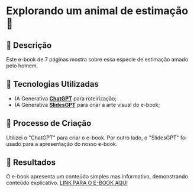 # Explorando um animal de estimação 🌌

## 📒 Descrição
Este e-book de 7 páginas mostra sobre essa especie de estimação amado pelo homem.

## 🤖 Tecnologias Utilizadas
- IA Generativa **[ChatGPT](https://chat.openai.com)** para roteirização;
- IA Generativa **[SlidesGPT]((https://slidesgpt.com/))** para criar a arte visual do e-book;


## 🧐 Processo de Criação
Utilizei o "ChatGPT" para criar o e-book. Por outro lado, o "SlidesGPT" foi usado para a apresentação do nosso e-book. 

## 🚀 Resultados
O e-book apresenta um conteúdo simples mas informativo, demonstrando conteúdo explicativo.
[LINK PARA O E-BOOK AQUI](https://slidesgpt.com/l/6fHr)

